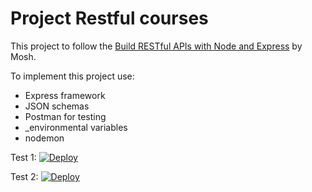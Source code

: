 # Project Restful courses

This project to follow the [Build RESTful APIs with Node and Express](https://www.youtube.com/watch?v=pKd0Rpw7O48) by Mosh.

To implement this project use:
- Express framework
- JSON schemas
- Postman for testing
- _environmental variables
- nodemon


Test 1: [![Deploy](https://www.herokucdn.com/deploy/button.svg)](https://heroku.com/deploy?template=https://github.com/heroku/node-js-getting-started)

Test 2: [![Deploy](https://www.herokucdn.com/deploy/button.svg)](https://heroku.com/deploy?template=https://okozmovskaya.github.io/restful-courses/)
